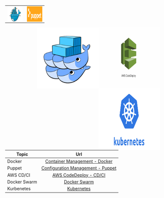 <table>
    <tr>
        <td><img style="float: right;" src="./docker.png" width="50" height="50"></td>
        <td><img style="float: right;" src="./puppet.png" width="50" height="50"></td>
    </tr>
</table>


<img style="float: right;" src="./aws_code_deploy.png" width="200" height="200">
<img style="float: right;" src="./dockerswarm.png" width="200" height="200">
<img style="float: right;" src="./Kubernetes.png" width="200" height="200">


| Topic        | Url           | 
| ------------- |:-------------:| 
| Docker      | [Container Management - Docker](./container/README.md) | 
| Puppet      | [Configuration Management - Puppet](./puppet/README.md)      | 
| AWS CD/CI | [AWS CodeDeploy - CD/CI](./cdci/NodeJS/README.md)      | 
| Docker Swarm | [Docker Swarm](./swarm/README.md)      | 
| Kurbenetes | [Kubernetes](./kubernetes/README.md)      | 

